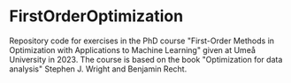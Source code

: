 # FirstOrderOptimization
Repository code for exercises in the PhD course "First-Order Methods in Optimization with Applications to Machine Learning" given at Umeå University in 2023. The course is based on the book "Optimization for data analysis" Stephen J. Wright and Benjamin Recht.
